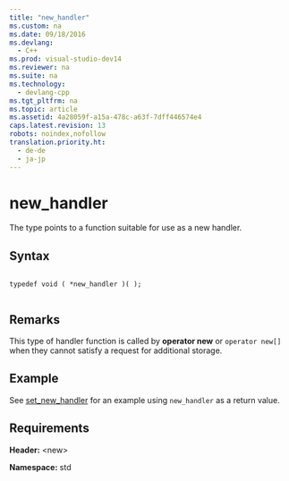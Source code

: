 ```yaml
---
title: "new_handler"
ms.custom: na
ms.date: 09/18/2016
ms.devlang: 
  - C++
ms.prod: visual-studio-dev14
ms.reviewer: na
ms.suite: na
ms.technology: 
  - devlang-cpp
ms.tgt_pltfrm: na
ms.topic: article
ms.assetid: 4a28059f-a15a-478c-a63f-7dff446574e4
caps.latest.revision: 13
robots: noindex,nofollow
translation.priority.ht: 
  - de-de
  - ja-jp
---
```

# new_handler
The type points to a function suitable for use as a new handler.  
  
## Syntax  
  
```  
  
typedef void ( *new_handler )( );  
  
```  
  
## Remarks  
 This type of handler function is called by **operator new** or `operator new[]` when they cannot satisfy a request for additional storage.  
  
## Example  
 See [set_new_handler](../vs140/set_new_handler.md) for an example using `new_handler` as a return value.  
  
## Requirements  
 **Header:** <new\>  
  
 **Namespace:** std